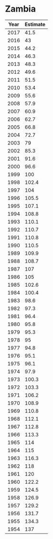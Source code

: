 # Zambia

| Year | Estimate |
| ---- | -------- |
| 2017 | 41.5 |
| 2016 | 43 |
| 2015 | 44.2 |
| 2014 | 46.3 |
| 2013 | 48.3 |
| 2012 | 49.6 |
| 2011 | 51.5 |
| 2010 | 53.4 |
| 2009 | 55.6 |
| 2008 | 57.9 |
| 2007 | 60.9 |
| 2006 | 62.7 |
| 2005 | 66.8 |
| 2004 | 72.7 |
| 2003 | 79 |
| 2002 | 85.3 |
| 2001 | 91.6 |
| 2000 | 96.6 |
| 1999 | 100 |
| 1998 | 102.4 |
| 1997 | 104 |
| 1996 | 105.5 |
| 1995 | 107.1 |
| 1994 | 108.8 |
| 1993 | 110.1 |
| 1992 | 110.7 |
| 1991 | 110.8 |
| 1990 | 110.5 |
| 1989 | 109.9 |
| 1988 | 108.7 |
| 1987 | 107 |
| 1986 | 105 |
| 1985 | 102.6 |
| 1984 | 100.4 |
| 1983 | 98.6 |
| 1982 | 97.3 |
| 1981 | 96.4 |
| 1980 | 95.8 |
| 1979 | 95.3 |
| 1978 | 95 |
| 1977 | 94.8 |
| 1976 | 95.1 |
| 1975 | 96.1 |
| 1974 | 97.9 |
| 1973 | 100.3 |
| 1972 | 103.3 |
| 1971 | 106.2 |
| 1970 | 108.9 |
| 1969 | 110.8 |
| 1968 | 112.1 |
| 1967 | 112.8 |
| 1966 | 113.3 |
| 1965 | 114 |
| 1964 | 115 |
| 1963 | 116.3 |
| 1962 | 118 |
| 1961 | 120 |
| 1960 | 122.2 |
| 1959 | 124.5 |
| 1958 | 126.9 |
| 1957 | 129.2 |
| 1956 | 131.7 |
| 1955 | 134.3 |
| 1954 | 137 |